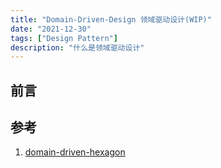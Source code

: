 ```yaml
---
title: "Domain-Driven-Design 领域驱动设计(WIP)"
date: "2021-12-30"
tags: ["Design Pattern"]
description: "什么是领域驱动设计"
---
```



## 前言

## 参考

1. [domain-driven-hexagon](https://github.com/Sairyss/domain-driven-hexagon)
